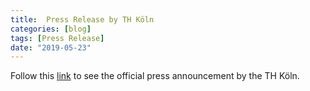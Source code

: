 ```yaml
---
title:  Press Release by TH Köln
categories: [blog]
tags: [Press Release]
date: "2019-05-23"
---
```

Follow this [link](https://www.th-koeln.de/hochschule/dfg-foerderung-fuer-living-lab-projekt---gesis-th-koeln-und-zb-med-entwickeln-virtuelle-infrastruktur_64086.php) to see the official press announcement by the TH Köln.
